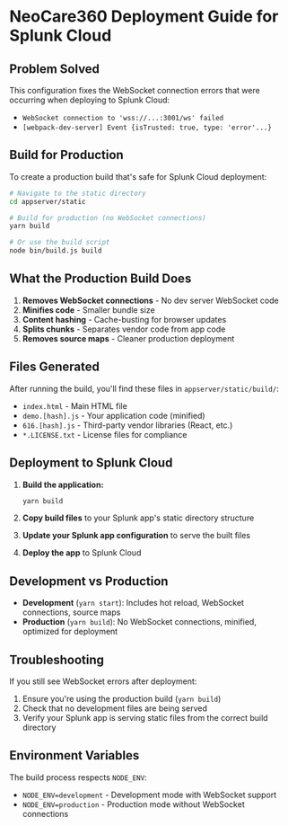 # NeoCare360 Deployment Guide for Splunk Cloud

## Problem Solved

This configuration fixes the WebSocket connection errors that were occurring when deploying to Splunk Cloud:

- `WebSocket connection to 'wss://...:3001/ws' failed`
- `[webpack-dev-server] Event {isTrusted: true, type: 'error'...}`

## Build for Production

To create a production build that's safe for Splunk Cloud deployment:

```bash
# Navigate to the static directory
cd appserver/static

# Build for production (no WebSocket connections)
yarn build

# Or use the build script
node bin/build.js build
```

## What the Production Build Does

1. **Removes WebSocket connections** - No dev server WebSocket code
2. **Minifies code** - Smaller bundle size
3. **Content hashing** - Cache-busting for browser updates
4. **Splits chunks** - Separates vendor code from app code
5. **Removes source maps** - Cleaner production deployment

## Files Generated

After running the build, you'll find these files in `appserver/static/build/`:

- `index.html` - Main HTML file
- `demo.[hash].js` - Your application code (minified)
- `616.[hash].js` - Third-party vendor libraries (React, etc.)
- `*.LICENSE.txt` - License files for compliance

## Deployment to Splunk Cloud

1. **Build the application:**

   ```bash
   yarn build
   ```

2. **Copy build files** to your Splunk app's static directory structure
3. **Update your Splunk app configuration** to serve the built files
4. **Deploy the app** to Splunk Cloud

## Development vs Production

- **Development** (`yarn start`): Includes hot reload, WebSocket connections, source maps
- **Production** (`yarn build`): No WebSocket connections, minified, optimized for deployment

## Troubleshooting

If you still see WebSocket errors after deployment:

1. Ensure you're using the production build (`yarn build`)
2. Check that no development files are being served
3. Verify your Splunk app is serving static files from the correct build directory

## Environment Variables

The build process respects `NODE_ENV`:

- `NODE_ENV=development` - Development mode with WebSocket support
- `NODE_ENV=production` - Production mode without WebSocket connections
